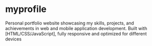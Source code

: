 # myprofile
Personal portfolio website showcasing my skills, projects, and achievements in web and mobile application development. Built with [HTML/CSS/JavaScript], fully responsive and optimized for different devices
